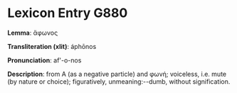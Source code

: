 # Lexicon Entry G880

**Lemma**: ἄφωνος

**Transliteration (xlit)**: áphōnos

**Pronunciation**: af'-o-nos

**Description**:
from Α (as a negative particle) and φωνή; voiceless, i.e. mute (by nature or choice); figuratively, unmeaning:--dumb, without signification.
